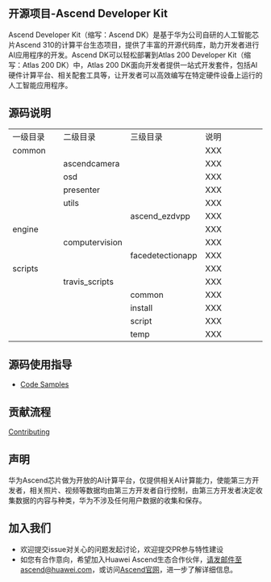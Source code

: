## 开源项目-Ascend Developer Kit

Ascend Developer Kit（缩写：Ascend DK）是基于华为公司自研的人工智能芯片Ascend 310的计算平台生态项目，提供了丰富的开源代码库，助力开发者进行AI应用程序的开发。Ascend DK可以轻松部署到Atlas 200 Developer Kit（缩写：Atlas 200 DK）中，Atlas 200 DK面向开发者提供一站式开发套件，包括AI硬件计算平台、相关配套工具等，让开发者可以高效编写在特定硬件设备上运行的人工智能应用程序。

## 源码说明

<table>
<tr> 
	<td width="20%">一级目录</td>
	<td width="20%">二级目录</td>
    <td width="20%">三级目录</td>
	<td >说明</td>
</tr>
<tr>
	<td>common</td>
	<td></td>
    <td></td>
	<td>XXX</td>
</tr>
<tr>
 	<td></td>
	<td>ascendcamera</td>
    <td></td>
	<td>XXX</td>
</tr>
<tr>
	<td></td>
	<td>osd</td>
    <td></td>
	<td>XXX</td>
</tr>
<tr>
	<td></td>
	<td>presenter</td>
    <td></td>
	<td>XXX</td>
</tr>
<tr>
	<td></td>
	<td>utils</td>
    <td></td>
	<td>XXX</td>
</tr>
<tr>
	<td></td>
	<td></td>
    <td>ascend_ezdvpp</td>
	<td>XXX</td>
</tr>
<tr>
	<td>engine</td>
	<td></td>
    <td></td>
	<td>XXX</td>
</tr>
<tr>
	<td></td>
	<td>computervision</td>
    <td></td>
	<td>XXX</td>
</tr>
<tr>
	<td></td>
	<td></td>
    <td>facedetectionapp</td>
	<td>XXX</td>
</tr>
<tr>
	<td>scripts</td>
	<td></td>
    <td></td>
	<td>XXX</td>
</tr>
<tr>
	<td></td>
	<td>travis_scripts</td>
    <td></td>
	<td>XXX</td>
</tr>
<tr>
	<td></td>
	<td></td>
    <td>common</td>
	<td>XXX</td>
</tr>
<tr>
	<td></td>
	<td></td>
    <td>install</td>
	<td>XXX</td>
</tr>
<tr>
	<td></td>
	<td></td>
    <td>script</td>
	<td>XXX</td>
</tr>
<tr>
	<td></td>
	<td></td>
    <td>temp</td>
	<td>XXX</td>
</tr>
</table>

## 源码使用指导
-   [Code Samples](https://ascend.github.io/ascenddk-private/doc/samplecode/OverView.html)

## 贡献流程
[Contributing](contributing.md)

## 声明
华为Ascend芯片做为开放的AI计算平台，仅提供相关AI计算能力，使能第三方开发者，相关照片、视频等数据均由第三方开发者自行控制，由第三方开发者决定收集数据的内容与种类，华为不涉及任何用户数据的收集和保存。

## 加入我们
* 欢迎提交issue对关心的问题发起讨论，欢迎提交PR参与特性建设
* 如您有合作意向，希望加入Huawei Ascend生态合作伙伴，请发邮件至ascend@huawei.com，或访问[Ascend官网](https://www.huawei.com/minisite/ascend/cn/index.html)，进一步了解详细信息。
